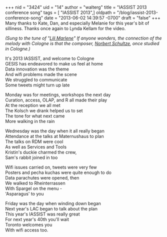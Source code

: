 +++
nid = "3424"
uid = "14"
author = "walterg"
title = "IASSIST 2013 conference song"
tags = [ "IASSIST 2013",]
oldpath = "/blog/iassist-2013-conference-song"
date = "2013-06-02 14:39:57 -0700"
draft = "false"
+++
Many thanks to Kate, Dan, and especially Melanie for this year\'s bit of
silliness. Thanks once again to Lynda Kellam for the video.

*(Sung to the tune of \"[Lili
Marlene](http://www.youtube.com/watch?v=ZSMuTm649Hk)\" If anyone
wonders, the connection of the melody with Cologne is that the composer,
[Norbert Schultze](http://en.wikipedia.org/wiki/Norbert_Schultze), once
studied in Cologne.)*

It\'s 2013 IASSIST, and welcome to Cologne\
GESIS has endeavored to make us feel at home\
Data innovation was the theme\
And wifi problems made the scene\
We struggled to communicate\
Some tweets might turn up late

Monday was for meetings, workshops the next day\
Curation, access, OLAP, and R all made their play\
At the reception we all met\
The Kolsch we drank helped us to set\
The tone for what next came\
More walking in the rain

Wednesday was the day when it all really began\
Attendance at the talks at Maternushaus to plan\
The talks on RDM were cool\
As well as Services and Tools\
Kristin\'s duckie charmed the crew,\
Sam\'s rabbit joined in too

Wifi issues carried on, tweets were very few\
Posters and pecha kuchas were quite enough to do\
Data parachutes were opened, then\
We walked to Rheinterrassen\
With Spargel on the menu -\
\'Asparagus\' to you

Friday was the day when winding down began\
Next year\'s LAC began to talk about the plan\
This year\'s IASSIST was really great\
For next year\'s 40th you\'ll wait\
Toronto welcomes you\
With wifi access too.
